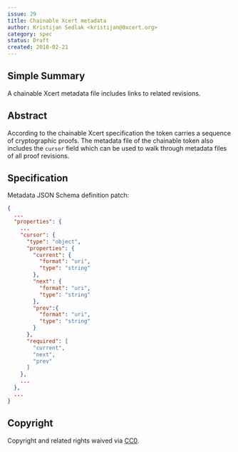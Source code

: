 ```yaml
---
issue: 29
title: Chainable Xcert metadata
author: Kristijan Sedlak <kristijan@0xcert.org>
category: spec
status: Draft
created: 2018-02-21
---
```


## Simple Summary

A chainable Xcert metadata file includes links to related revisions.

## Abstract

According to the chainable Xcert specification the token carries a sequence of cryptographic proofs. The metadata file of the chainable token also includes the `cursor` field which can be used to walk through metadata files of all proof revisions.

## Specification

Metadata JSON Schema definition patch:

```json
{
  ...
  "properties": {
    ...
    "cursor": {
      "type": "object",
      "properties": {
        "current": {
          "format": "uri",
          "type": "string"
        },
        "next": {
          "format": "uri",
          "type": "string"
        },
        "prev":{
          "format": "uri",
          "type": "string"
        }
      },
      "required": [
        "current",
        "next",
        "prev"
      ]
    },
    ...
  },    
  ...
}
```

## Copyright

Copyright and related rights waived via [CC0](https://creativecommons.org/publicdomain/zero/1.0/).
